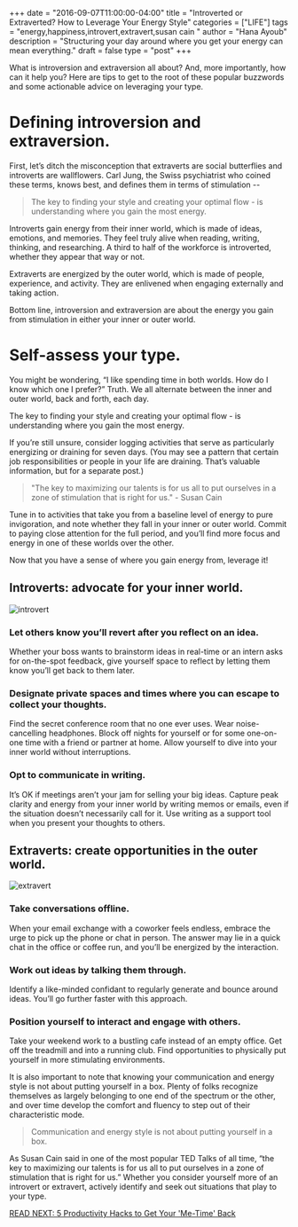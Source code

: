 +++
  date = "2016-09-07T11:00:00-04:00"
  title = "Introverted or Extraverted? How to Leverage Your Energy Style"
  categories = ["LIFE"]
  tags = "energy,happiness,introvert,extravert,susan cain "
  author = "Hana Ayoub"
  description = "Structuring your day around where you get your energy can mean everything."
  draft = false
  type = "post"
+++



<span class="dropcap">W</span>hat is introversion and extraversion all about? And, more importantly, how can it help you? Here are tips to get to the root of these popular buzzwords and some actionable advice on leveraging your type.

# Defining introversion and extraversion.
First, let’s ditch the misconception that extraverts are social butterflies and introverts are wallflowers. Carl Jung, the Swiss psychiatrist who coined these terms, knows best, and defines them in terms of stimulation --

> The key to finding your style and creating your optimal flow - is understanding where you gain the most energy. 

Introverts gain energy from their inner world, which is made of ideas, emotions, and memories. They feel truly alive when reading, writing, thinking, and researching.  A third to half of the workforce is introverted, whether they appear that way or not. 

Extraverts are energized by the outer world, which is made of people, experience, and activity. They are enlivened when engaging externally and taking action.

Bottom line, introversion and extraversion are about the energy you gain from stimulation in either your inner  or outer world.

# Self-assess your type.
You might be wondering, “I like spending time in both worlds. How do I know which one I prefer?” Truth. We all alternate between the inner and outer world, back and forth, each day. 

The key to finding your style and creating your optimal flow - is understanding where you gain the most energy. 

If you’re still unsure, consider logging activities that serve as particularly energizing or draining for seven days. (You may see a pattern that certain job responsibilities or people in your life are draining. That’s valuable information, but for a separate post.) 

> "The key to maximizing our talents is for us all to put ourselves in a zone of stimulation that is right for us." - Susan Cain

Tune in to activities that take you from a baseline level of energy to pure invigoration, and note whether they fall in your inner or outer world. Commit to paying close attention for the full period, and you’ll find more focus and energy in one of these worlds over the other.

Now that you have a sense of where you gain energy from, leverage it! 

## Introverts: advocate for your inner world.

![introvert](//images.contentful.com/awpxl2koull4/4qshXUpLRuk0S6akcc8ac6/1ab6c5153f067831715b93db11437194/introvert.jpeg)

### __Let others know you’ll revert after you reflect on an idea.__ 
Whether your boss wants to brainstorm ideas in real-time or an intern asks for on-the-spot feedback, give yourself space to reflect by letting them know you’ll get back to them later. 

### __Designate private spaces and times where you can escape to collect your thoughts.__
Find the secret conference room that no one ever uses. Wear noise-cancelling headphones. Block off nights for yourself or for some one-on-one time with a friend or partner at home. Allow yourself to dive into your inner world without interruptions.

### __Opt to communicate in writing.__
It’s OK if meetings aren’t your jam for selling your big ideas. Capture peak clarity and energy from your inner world by writing memos or emails, even if the situation doesn’t necessarily call for it. Use writing as a support tool when you present your thoughts to others.

## Extraverts: create opportunities in the outer world. 

![extravert](//images.contentful.com/awpxl2koull4/6b84qujXTU4qUYK80wcqSG/5ba2684c862bb6c5438514b768a6e717/extravert.jpg)

### __Take conversations offline.__
When your email exchange with a coworker feels endless, embrace the urge to pick up the phone or chat in person. The answer may lie in a quick chat in the office or coffee run, and you’ll be energized by the interaction. 

### __Work out ideas by talking them through.__
Identify a like-minded confidant to regularly generate and bounce around ideas. You’ll go further faster with this approach.

### __Position yourself to interact and engage with others.__
Take your weekend work to a bustling cafe instead of an empty office. Get off the treadmill and into a running club. Find opportunities to physically put yourself in more stimulating environments. 

It is also important to note that knowing your communication and energy style is not about putting yourself in a box. Plenty of folks recognize themselves as largely belonging to one end of the spectrum or the other, and over time develop the comfort and fluency to step out of their characteristic mode.

> Communication and energy style is not about putting yourself in a box.

As Susan Cain said in one of the most popular TED Talks of all time, “the key to maximizing our talents is for us all to put ourselves in a zone of stimulation that is right for us.” Whether you consider yourself more of an introvert or extravert, actively identify and seek out situations that play to your type.

[READ NEXT: 5 Productivity Hacks to Get Your 'Me-Time' Back
](http://advice.shinetext.com/articles/productivity-hacks-to-get-your-me-time-back/)

<div class="pubexchange_module" id="pubexchange_below_content" data-pubexchange-module-id="2323"></div>

<script>(function(w, d, s, id) {
  w.PUBX=w.PUBX || {pub: "shine_text", discover: false, lazy: true};
  var js, pjs = d.getElementsByTagName(s)[0];
  if (d.getElementById(id)) return;
  js = d.createElement(s); js.id = id; js.async = true;
  js.src = "//main.pubexchange.com/loader.min.js";
  pjs.parentNode.insertBefore(js, pjs);
}(window, document, "script", "pubexchange-jssdk"));</script>

